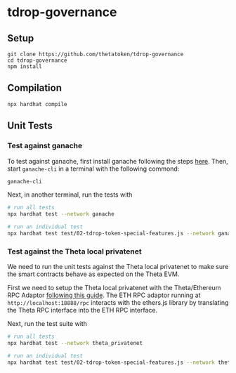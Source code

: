 # tdrop-governance

## Setup

```
git clone https://github.com/thetatoken/tdrop-governance
cd tdrop-governance
npm install
```

## Compilation

```
npx hardhat compile
```

## Unit Tests

### Test against ganache

To test against ganache, first install ganache following the steps [here](https://www.trufflesuite.com/ganache). Then, start `ganache-cli` in a terminal with the following commond:

```bash
ganache-cli
```

Next, in another terminal, run the tests with

```bash
# run all tests
npx hardhat test --network ganache

# run an individual test
npx hardhat test test/02-tdrop-token-special-features.js --network ganache
```

### Test against the Theta local privatenet

We need to run the unit tests against the Theta local privatenet to make sure the smart contracts behave as expected on the Theta EVM. 

First we need to setup the Theta local privatenet with the Theta/Ethereum RPC Adaptor [following this guide](https://docs.thetatoken.org/docs/setup-local-theta-ethereum-rpc-adaptor). The ETH RPC adaptor running at `http://localhost:18888/rpc` interacts with the ethers.js library by translating the Theta RPC interface into the ETH RPC interface.

Next, run the test suite with

```bash
# run all tests
npx hardhat test --network theta_privatenet

# run an individual test
npx hardhat test test/02-tdrop-token-special-features.js --network theta_privatenet
```